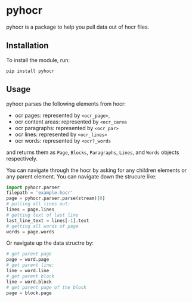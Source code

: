 # pyhocr

pyhocr is a package to help you pull data out of hocr files.

## Installation

To install the module, run:

`pip install pyhocr`

## Usage
pyhocr parses the following elements from hocr:
- ocr pages: represented by `<ocr_page>`,
- ocr content areas: represented by `<ocr_carea`
- ocr paragraphs: represented by `<ocr_par>`
- ocr lines: represented by `<ocr_lines>`
- ocr words: represented by `<ocr?_words`

and  returns them  as `Page`, `Blocks`, `Paragraphs`, `Lines`, and `Words` objects respectively.

You can navigate through the hocr by asking for any children elements or any parent element. You can navigate down the strucure like:
```python
import pyhocr.parser
filepath = 'example.hocr'
page = pyhocr.parser.parse(stream)[0]
# pulling all lines out:
lines = page.lines
# getting text of last line
last_line_text = lines[-1].text
# getting all words of page
words = page.words
```

Or navigate up the data structre by:
```python
# get parent page
page = word.page
# get parent line:
line = word.line
# get parent block
line = word.block
# get parent page of the block
page = block.page
```
